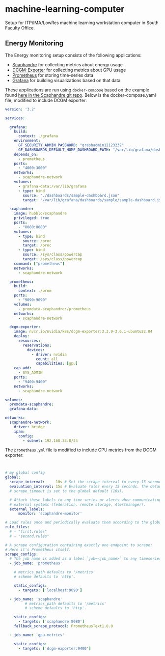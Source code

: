 # machine-learning-computer
Setup for ITP/IMA/LowRes machine learning workstation computer in South Faculty Office.


## Energy Monitoring
The Energy monitoring setup consists of the following applications:
- [Scaphandre](https://github.com/hubblo-org/scaphandre) for collecting metrics about energy usage
- [DCGM-Exporter](https://docs.nvidia.com/datacenter/cloud-native/gpu-telemetry/latest/dcgm-exporter.html) for collecting metrics about GPU usage
- [Prometheus](https://prometheus.io/) for storing time-series data
- [Grafana](https://grafana.com/) for building visualizations based on that data

These applications are run using `docker-compose` based on the example found [here in the Scaphandre git repo](https://github.com/hubblo-org/scaphandre/tree/main/docker-compose).  Below is the docker-compose.yaml file, modified to include DCGM exporter:
```yaml
version: '3.2'

services:

  grafana:
    build:
      context: ./grafana
    environment:
      GF_SECURITY_ADMIN_PASSWORD: "graphadmin12123232"
      GF_DASHBOARDS_DEFAULT_HOME_DASHBOARD_PATH: "/var/lib/grafana/dashboards/sample/sample-dashboard.json"
    depends_on:
      - prometheus
    ports:
      - "4000:3000"
    networks:
      - scaphandre-network
    volumes:
      - grafana-data:/var/lib/grafana
      - type: bind
        source: "./dashboards/sample-dashboard.json"
        target: "/var/lib/grafana/dashboards/sample/sample-dashboard.json"

  scaphandre:
    image: hubblo/scaphandre
    privileged: true
    ports: 
      - "8080:8080"
    volumes:
      - type: bind
        source: /proc
        target: /proc
      - type: bind
        source: /sys/class/powercap
        target: /sys/class/powercap
    command: ["prometheus"]
    networks:
      - scaphandre-network

  prometheus:
    build:
      context: ./prom
    ports: 
      - "9090:9090"
    volumes: 
      - promdata-scaphandre:/prometheus 
    networks:
      - scaphandre-network

  dcgm-exporter:
    image: nvcr.io/nvidia/k8s/dcgm-exporter:3.3.9-3.6.1-ubuntu22.04
    deploy:
      resources:
        reservations:
          devices:
            - driver: nvidia
              count: all
              capabilities: [gpu]
    cap_add:
      - SYS_ADMIN
    ports:
      - "9400:9400"
    networks:
      - scaphandre-network

volumes:
  promdata-scaphandre:
  grafana-data:

networks:
  scaphandre-network:
    driver: bridge
    ipam:
      config:
        - subnet: 192.168.33.0/24
```

The `prometheus.yml` file is modified to include GPU metrics from the DCGM exporter:

```yaml


# my global config
global:
  scrape_interval:     10s # Set the scrape interval to every 15 seconds. Default is every 1 minute.
  evaluation_interval: 15s # Evaluate rules every 15 seconds. The default is every 1 minute.
  # scrape_timeout is set to the global default (10s).

  # Attach these labels to any time series or alerts when communicating with
  # external systems (federation, remote storage, Alertmanager).
  external_labels:
      monitor: 'scaphandre-monitor'

# Load rules once and periodically evaluate them according to the global 'evaluation_interval'.
rule_files:
  # - "first.rules"
  # - "second.rules"

# A scrape configuration containing exactly one endpoint to scrape:
# Here it's Prometheus itself.
scrape_configs:
  # The job name is added as a label `job=<job_name>` to any timeseries scraped from this config.
  - job_name: 'prometheus'

    # metrics_path defaults to '/metrics'
    # scheme defaults to 'http'.

    static_configs:
      - targets: ['localhost:9090']

  - job_name: 'scaphandre'
         # metrics_path defaults to '/metrics'
         # scheme defaults to 'http'.

    static_configs:
      - targets: ['scaphandre:8080']
    fallback_scrape_protocol: PrometheusText1.0.0

  - job_name: 'gpu-metrics'

    static_configs:
      - targets: ['dcgm-exporter:9400']
```

